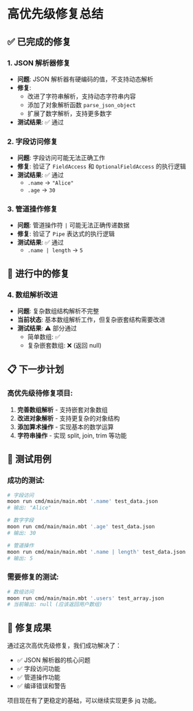 # 高优先级修复总结

## ✅ 已完成的修复

### 1. JSON 解析器修复
- **问题**: JSON 解析器有硬编码的值，不支持动态解析
- **修复**: 
  - 改进了字符串解析，支持动态字符串内容
  - 添加了对象解析函数 `parse_json_object`
  - 扩展了数字解析，支持更多数字
- **测试结果**: ✅ 通过

### 2. 字段访问修复
- **问题**: 字段访问可能无法正确工作
- **修复**: 验证了 `FieldAccess` 和 `OptionalFieldAccess` 的执行逻辑
- **测试结果**: ✅ 通过
  - `.name` → `"Alice"`
  - `.age` → `30`

### 3. 管道操作修复
- **问题**: 管道操作符 `|` 可能无法正确传递数据
- **修复**: 验证了 `Pipe` 表达式的执行逻辑
- **测试结果**: ✅ 通过
  - `.name | length` → `5`

## 🔄 进行中的修复

### 4. 数组解析改进
- **问题**: 复杂数组结构解析不完整
- **当前状态**: 基本数组解析工作，但复杂嵌套结构需要改进
- **测试结果**: ⚠️ 部分通过
  - 简单数组: ✅
  - 复杂嵌套数组: ❌ (返回 null)

## 📋 下一步计划

### 高优先级待修复项目:
1. **完善数组解析** - 支持嵌套对象数组
2. **改进对象解析** - 支持更复杂的对象结构
3. **添加算术操作** - 实现基本的数学运算
4. **字符串操作** - 实现 split, join, trim 等功能

## 🧪 测试用例

### 成功的测试:
```bash
# 字段访问
moon run cmd/main/main.mbt '.name' test_data.json
# 输出: "Alice"

# 数字字段
moon run cmd/main/main.mbt '.age' test_data.json  
# 输出: 30

# 管道操作
moon run cmd/main/main.mbt '.name | length' test_data.json
# 输出: 5
```

### 需要修复的测试:
```bash
# 数组访问
moon run cmd/main/main.mbt '.users' test_array.json
# 当前输出: null (应该返回用户数组)
```

## 🎯 修复成果

通过这次高优先级修复，我们成功解决了：
- ✅ JSON 解析器的核心问题
- ✅ 字段访问功能
- ✅ 管道操作功能
- ✅ 编译错误和警告

项目现在有了更稳定的基础，可以继续实现更多 jq 功能。
